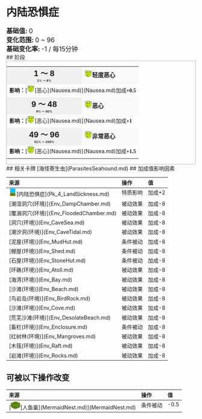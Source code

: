 # 内陆恐惧症  
  
<div style="font-size:1.2em"><b>基础值: </b> 0 </div>  
<div style="font-size:1.2em"><b>变化范围: </b> 0 ~ 96 </div>  
<div style="font-size:1.2em"><b>基础变化率: </b> -1 / 每15分钟 </div>  
## 阶段  
<div  style="border:1px solid #BBB"><table><tr style="height:2em;"><td style="background-color:#F0F0F0;text-align:center;width:180px;font-size:1.4em;font-weight:bold;vertical-align:middle;"><div>1 ～ 8<div><div style="font-size:0.4em">1% ～ 8%</div></td><td colspan=2 style="font-size:1.1em;vertical-align:middle;background-color:#F9F9F9;"><div><b><div style="width:20px;display:inline-block;text-align:center"><img decoding="async" src="../wiki/Sprite/Dizzy.png" href="a.md" style="max-width:20px;max-height:20px;"></div>轻度恶心</b></div><div style="font-size:0.8em;padding-top:4px;"></div></td></tr><tr><td colspan=2><b>影响：</b>[<div style="width:20px;display:inline-block;text-align:center"><img decoding="async" src="../wiki/Sprite/Dizzy.png" href="a.md" style="max-width:20px;max-height:20px;"></div>[恶心](Nausea.md)](Nausea.md)加成<span style="font-family:ui-monospace"><b>+0.5</b></span></td></tr><tr><td colspan=2></td></tr><tr style="height:2em;"><td style="background-color:#F0F0F0;text-align:center;width:180px;font-size:1.4em;font-weight:bold;vertical-align:middle;"><div>9 ～ 48<div><div style="font-size:0.4em">9% ～ 50%</div></td><td colspan=2 style="font-size:1.1em;vertical-align:middle;background-color:#F9F9F9;"><div><b><div style="width:20px;display:inline-block;text-align:center"><img decoding="async" src="../wiki/Sprite/Dizzy.png" href="a.md" style="max-width:20px;max-height:20px;"></div>恶心</b></div><div style="font-size:0.8em;padding-top:4px;"></div></td></tr><tr><td colspan=2><b>影响：</b>[<div style="width:20px;display:inline-block;text-align:center"><img decoding="async" src="../wiki/Sprite/Dizzy.png" href="a.md" style="max-width:20px;max-height:20px;"></div>[恶心](Nausea.md)](Nausea.md)加成<span style="font-family:ui-monospace"><b>+1</b></span></td></tr><tr><td colspan=2></td></tr><tr style="height:2em;"><td style="background-color:#F0F0F0;text-align:center;width:180px;font-size:1.4em;font-weight:bold;vertical-align:middle;"><div>49 ～ 96<div><div style="font-size:0.4em">51% ～ 100%</div></td><td colspan=2 style="font-size:1.1em;vertical-align:middle;background-color:#F9F9F9;"><div><b><div style="width:20px;display:inline-block;text-align:center"><img decoding="async" src="../wiki/Sprite/Dizzy.png" href="a.md" style="max-width:20px;max-height:20px;"></div>非常恶心</b></div><div style="font-size:0.8em;padding-top:4px;"></div></td></tr><tr><td colspan=2><b>影响：</b>[<div style="width:20px;display:inline-block;text-align:center"><img decoding="async" src="../wiki/Sprite/Dizzy.png" href="a.md" style="max-width:20px;max-height:20px;"></div>[恶心](Nausea.md)](Nausea.md)加成<span style="font-family:ui-monospace"><b>+1.5</b></span></td></tr><tr><td colspan=2></td></tr></table></div>  
## 相关卡牌  
[海怪寄生虫](ParasitesSeahound.md)  
## 加成值影响因素  
<style>
        .table8862 th,td{
            text-align:left;
            vertical-align:top;
        }
        </style><table class="table table-bordered table8862" data-toggle="table"  ><thead style=""><tr ><th  style=""  >来源</th><th  style=""  >操作</th><th  style=""  >值</th></tr></thead><tr ><td  style=""  ><div style="width:20px;display:inline-block;text-align:center"><img decoding="async" src="../wiki/Sprite/GrasslandsEastern.png" href="a.md" style="max-width:20px;max-height:20px;"></div>[内陆恐惧症](Pk_4_LandSickness.md)</td><td  style=""  >特质影响</td><td  style=""  >加成+2</td></tr><tr ><td  style=""  >[潮湿洞穴(环境)](Env_DampChamber.md)</td><td  style=""  >被动效果</td><td  style=""  >加成-8</td></tr><tr ><td  style=""  >[覆溺洞穴(环境)](Env_FloodedChamber.md)</td><td  style=""  >被动效果</td><td  style=""  >加成-8</td></tr><tr ><td  style=""  >[洞穴(环境)](Env_CaveSea.md)</td><td  style=""  >被动效果</td><td  style=""  >加成-8</td></tr><tr ><td  style=""  >[潮汐洞(环境)](Env_CaveTidal.md)</td><td  style=""  >被动效果</td><td  style=""  >加成-8</td></tr><tr ><td  style=""  >[泥屋(环境)](Env_MudHut.md)</td><td  style=""  >条件被动</td><td  style=""  >加成-8</td></tr><tr ><td  style=""  >[棚屋(环境)](Env_Shed.md)</td><td  style=""  >条件被动</td><td  style=""  >加成-8</td></tr><tr ><td  style=""  >[石屋(环境)](Env_StoneHut.md)</td><td  style=""  >条件被动</td><td  style=""  >加成-8</td></tr><tr ><td  style=""  >[环礁(环境)](Env_Atoll.md)</td><td  style=""  >被动效果</td><td  style=""  >加成-8</td></tr><tr ><td  style=""  >[海湾(环境)](Env_Bay.md)</td><td  style=""  >被动效果</td><td  style=""  >加成-8</td></tr><tr ><td  style=""  >[沙滩(环境)](Env_Beach.md)</td><td  style=""  >被动效果</td><td  style=""  >加成-8</td></tr><tr ><td  style=""  >[鸟岩岛(环境)](Env_BirdRock.md)</td><td  style=""  >被动效果</td><td  style=""  >加成-8</td></tr><tr ><td  style=""  >[沙滩(环境)](Env_Cove.md)</td><td  style=""  >被动效果</td><td  style=""  >加成-8</td></tr><tr ><td  style=""  >[荒芜沙滩(环境)](Env_DesolateBeach.md)</td><td  style=""  >被动效果</td><td  style=""  >加成-8</td></tr><tr ><td  style=""  >[畜栏(环境)](Env_Enclosure.md)</td><td  style=""  >条件被动</td><td  style=""  >加成-8</td></tr><tr ><td  style=""  >[红树林(环境)](Env_Mangroves.md)</td><td  style=""  >被动效果</td><td  style=""  >加成-8</td></tr><tr ><td  style=""  >[木筏(环境)](Env_Raft.md)</td><td  style=""  >被动效果</td><td  style=""  >加成-8</td></tr><tr ><td  style=""  >[岩滩(环境)](Env_Rocks.md)</td><td  style=""  >被动效果</td><td  style=""  >加成-8</td></tr></tbody></table>  
  
## 可被以下操作改变  
<style>
        .table4318 th,td{
            text-align:left;
            vertical-align:top;
        }
        </style><table class="table table-bordered table4318" data-toggle="table"  ><thead style=""><tr ><th  style=""  >来源</th><th  style=""  >操作</th><th  style=""  data-sortable="true"  >值</th></tr></thead><tr ><td  style=""  >[<div style="width:25px;display:inline-block;text-align:center"><img decoding="async" src="../wiki/Sprite/MermaidNest.png" href="a.md" style="max-width:25px;max-height:25px;"></div>[人鱼巢](MermaidNest.md)](MermaidNest.md)</td><td  style=""  >条件被动</td><td  style=""  >-0.5</td></tr></tbody></table>  
  


<script>document.title="内陆恐惧症 - 卡牌生存百科 Card Survival Wiki";</script>